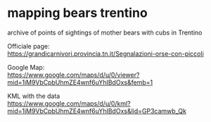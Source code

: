# mapping bears trentino
archive of points of sightings of mother bears with cubs in Trentino

Officiale page:<br/>
https://grandicarnivori.provincia.tn.it/Segnalazioni-orse-con-piccoli

Google Map:<br/>
https://www.google.com/maps/d/u/0/viewer?mid=1jM9VbCpbUhmZE4wnf6uYhIBdOxs&femb=1

KML with the data<br/>
https://www.google.com/maps/d/u/0/kml?mid=1jM9VbCpbUhmZE4wnf6uYhIBdOxs&lid=GP3camwb_Qk
